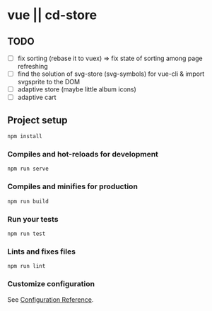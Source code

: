 # vue || cd-store

## TODO

- [ ] fix sorting (rebase it to vuex) => fix state of sorting among page refreshing
- [ ] find the solution of svg-store (svg-symbols) for vue-cli & import svgsprite to the DOM
- [ ] adaptive store (maybe little album icons)
- [ ] adaptive cart 

## Project setup
```
npm install
```

### Compiles and hot-reloads for development
```
npm run serve
```

### Compiles and minifies for production
```
npm run build
```

### Run your tests
```
npm run test
```

### Lints and fixes files
```
npm run lint
```

### Customize configuration
See [Configuration Reference](https://cli.vuejs.org/config/).
